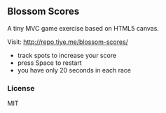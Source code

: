 
Blossom Scores
------

A tiny MVC game exercise based on HTML5 canvas.

Visit: http://repo.tiye.me/blossom-scores/

* track spots to increase your score
* press Space to restart
* you have only 20 seconds in each race

### License

MIT